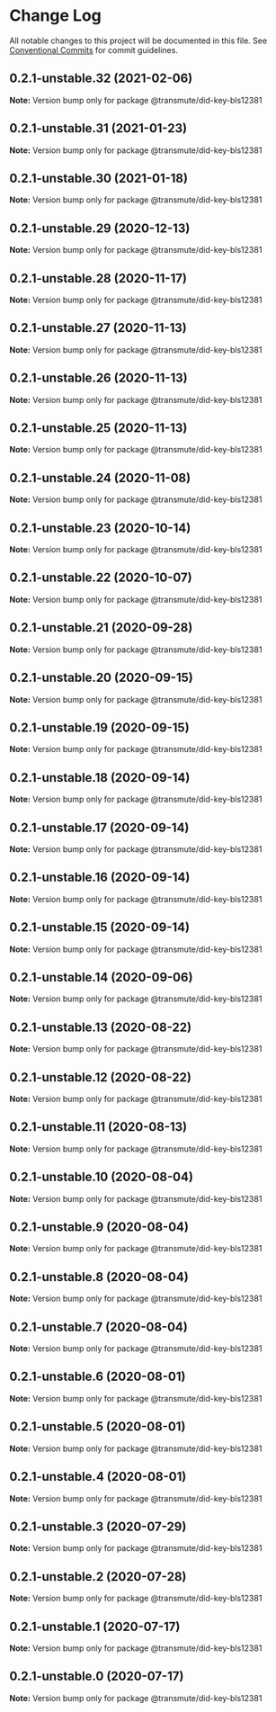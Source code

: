 # Change Log

All notable changes to this project will be documented in this file.
See [Conventional Commits](https://conventionalcommits.org) for commit guidelines.

## 0.2.1-unstable.32 (2021-02-06)

**Note:** Version bump only for package @transmute/did-key-bls12381





## 0.2.1-unstable.31 (2021-01-23)

**Note:** Version bump only for package @transmute/did-key-bls12381





## 0.2.1-unstable.30 (2021-01-18)

**Note:** Version bump only for package @transmute/did-key-bls12381





## 0.2.1-unstable.29 (2020-12-13)

**Note:** Version bump only for package @transmute/did-key-bls12381





## 0.2.1-unstable.28 (2020-11-17)

**Note:** Version bump only for package @transmute/did-key-bls12381





## 0.2.1-unstable.27 (2020-11-13)

**Note:** Version bump only for package @transmute/did-key-bls12381





## 0.2.1-unstable.26 (2020-11-13)

**Note:** Version bump only for package @transmute/did-key-bls12381





## 0.2.1-unstable.25 (2020-11-13)

**Note:** Version bump only for package @transmute/did-key-bls12381





## 0.2.1-unstable.24 (2020-11-08)

**Note:** Version bump only for package @transmute/did-key-bls12381





## 0.2.1-unstable.23 (2020-10-14)

**Note:** Version bump only for package @transmute/did-key-bls12381





## 0.2.1-unstable.22 (2020-10-07)

**Note:** Version bump only for package @transmute/did-key-bls12381





## 0.2.1-unstable.21 (2020-09-28)

**Note:** Version bump only for package @transmute/did-key-bls12381





## 0.2.1-unstable.20 (2020-09-15)

**Note:** Version bump only for package @transmute/did-key-bls12381





## 0.2.1-unstable.19 (2020-09-15)

**Note:** Version bump only for package @transmute/did-key-bls12381





## 0.2.1-unstable.18 (2020-09-14)

**Note:** Version bump only for package @transmute/did-key-bls12381





## 0.2.1-unstable.17 (2020-09-14)

**Note:** Version bump only for package @transmute/did-key-bls12381





## 0.2.1-unstable.16 (2020-09-14)

**Note:** Version bump only for package @transmute/did-key-bls12381





## 0.2.1-unstable.15 (2020-09-14)

**Note:** Version bump only for package @transmute/did-key-bls12381





## 0.2.1-unstable.14 (2020-09-06)

**Note:** Version bump only for package @transmute/did-key-bls12381





## 0.2.1-unstable.13 (2020-08-22)

**Note:** Version bump only for package @transmute/did-key-bls12381





## 0.2.1-unstable.12 (2020-08-22)

**Note:** Version bump only for package @transmute/did-key-bls12381





## 0.2.1-unstable.11 (2020-08-13)

**Note:** Version bump only for package @transmute/did-key-bls12381





## 0.2.1-unstable.10 (2020-08-04)

**Note:** Version bump only for package @transmute/did-key-bls12381





## 0.2.1-unstable.9 (2020-08-04)

**Note:** Version bump only for package @transmute/did-key-bls12381





## 0.2.1-unstable.8 (2020-08-04)

**Note:** Version bump only for package @transmute/did-key-bls12381





## 0.2.1-unstable.7 (2020-08-04)

**Note:** Version bump only for package @transmute/did-key-bls12381





## 0.2.1-unstable.6 (2020-08-01)

**Note:** Version bump only for package @transmute/did-key-bls12381





## 0.2.1-unstable.5 (2020-08-01)

**Note:** Version bump only for package @transmute/did-key-bls12381





## 0.2.1-unstable.4 (2020-08-01)

**Note:** Version bump only for package @transmute/did-key-bls12381





## 0.2.1-unstable.3 (2020-07-29)

**Note:** Version bump only for package @transmute/did-key-bls12381





## 0.2.1-unstable.2 (2020-07-28)

**Note:** Version bump only for package @transmute/did-key-bls12381





## 0.2.1-unstable.1 (2020-07-17)

**Note:** Version bump only for package @transmute/did-key-bls12381





## 0.2.1-unstable.0 (2020-07-17)

**Note:** Version bump only for package @transmute/did-key-bls12381
